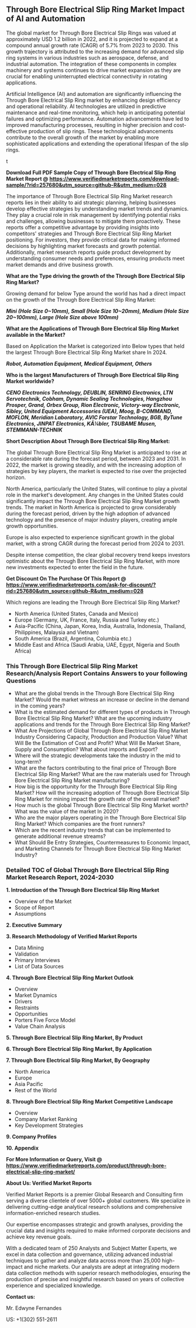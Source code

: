 <h2>Through Bore Electrical Slip Ring Market Impact of AI and Automation</h2><p>The global market for Through Bore Electrical Slip Rings was valued at approximately USD 1.2 billion in 2022, and it is projected to expand at a compound annual growth rate (CAGR) of 5.7% from 2023 to 2030. This growth trajectory is attributed to the increasing demand for advanced slip ring systems in various industries such as aerospace, defense, and industrial automation. The integration of these components in complex machinery and systems continues to drive market expansion as they are crucial for enabling uninterrupted electrical connectivity in rotating applications.</p><p>Artificial Intelligence (AI) and automation are significantly influencing the Through Bore Electrical Slip Ring market by enhancing design efficiency and operational reliability. AI technologies are utilized in predictive maintenance and real-time monitoring, which help in anticipating potential failures and optimizing performance. Automation advancements have led to improved manufacturing processes, resulting in higher precision and cost-effective production of slip rings. These technological advancements contribute to the overall growth of the market by enabling more sophisticated applications and extending the operational lifespan of the slip rings.</p>t</p><p id="" class=""><strong>Download Full PDF Sample Copy of Through Bore Electrical Slip Ring Market Report @ <a href="https://www.verifiedmarketreports.com/download-sample/?rid=257680&utm_source=github-R&utm_medium=028" target="_blank">https://www.verifiedmarketreports.com/download-sample/?rid=257680&utm_source=github-R&utm_medium=028</a></strong></p><p>The importance of&nbsp;Through Bore Electrical Slip Ring Market research reports lies in their ability to aid strategic planning, helping businesses develop effective strategies by understanding market trends and dynamics. They play a crucial role in risk management by identifying potential risks and challenges, allowing businesses to mitigate them proactively. These reports offer a competitive advantage by providing insights into competitors' strategies and Through Bore Electrical Slip Ring Market positioning. For investors, they provide critical data for making informed decisions by highlighting market forecasts and growth potential. Additionally, market research reports guide product development by understanding consumer needs and preferences, ensuring products meet market demands and drive business growth.</p><p><strong>What are the&nbsp;Type driving the growth of the Through Bore Electrical Slip Ring Market?</strong></p><p id="" class="">Growing demand for below Type around the world has had a direct impact on the growth of the Through Bore Electrical Slip Ring Market:</p><em><strong>Mini (Hole Size 0~10mm), Small (Hole Size 10~20mm), Medium (Hole Size 20~100mm), Large (Hole Size above 100mm)</strong></em></p><strong>What are the&nbsp;Applications&nbsp;of Through Bore Electrical Slip Ring Market available in the Market?</strong></p><p id="" class="">Based on Application the Market is categorized into Below types that held the largest Through Bore Electrical Slip Ring Market share In 2024.</p><em><strong>Robot, Automation Equipment, Medical Equipment, Others</strong></em></p><strong>Who is the largest Manufacturers of Through Bore Electrical Slip Ring Market worldwide?</strong></p><p><em><strong>CENO Electronics Technology, DEUBLIN, SENRING Electronics, LTN Servotechnik, Cobham, Dynamic Sealing Technologies, Hangzhou Prosper, Grand, Orbex Group, Rion Electronic, Victory-way Electronic, Sibley, United Equipment Accessories (UEA), Moog, B-COMMAND, MOFLON, Meridian Laboratory, AVIC Forstar Technology, BGB, ByTune Electronics, JINPAT Electronics, KÃ¼bler, TSUBAME Musen, STEMMANN-TECHNIK</strong></em></p><p id="" class=""><strong>Short Description About Through Bore Electrical Slip Ring Market:</strong></p><p>The global Through Bore Electrical Slip Ring Market is anticipated to rise at a considerable rate during the forecast period, between 2023 and 2031. In 2022, the market is growing steadily, and with the increasing adoption of strategies by key players, the market is expected to rise over the projected horizon.</p><p>North America, particularly the United States, will continue to play a pivotal role in the market's development. Any changes in the United States could significantly impact the Through Bore Electrical Slip Ring Market growth trends. The market in North America is projected to grow considerably during the forecast period, driven by the high adoption of advanced technology and the presence of major industry players, creating ample growth opportunities.</p><p>Europe is also expected to experience significant growth in the global market, with a strong CAGR during the forecast period from 2024 to 2031.</p><p>Despite intense competition, the clear global recovery trend keeps investors optimistic about the Through Bore Electrical Slip Ring Market, with more new investments expected to enter the field in the future.</p><p id="" class=""><strong>Get Discount On The Purchase Of This Report @ <a href="https://www.verifiedmarketreports.com/ask-for-discount/?rid=257680&utm_source=github-R&utm_medium=028" target="_blank">https://www.verifiedmarketreports.com/ask-for-discount/?rid=257680&utm_source=github-R&utm_medium=028</a></strong></p>Which regions are leading the Through Bore Electrical Slip Ring Market?</p><ul><li>North America (United States, Canada and Mexico)</li><li>Europe (Germany, UK, France, Italy, Russia and Turkey etc.)</li><li>Asia-Pacific (China, Japan, Korea, India, Australia, Indonesia, Thailand, Philippines, Malaysia and Vietnam)</li><li>South America (Brazil, Argentina, Columbia etc.)</li><li>Middle East and Africa (Saudi Arabia, UAE, Egypt, Nigeria and South Africa)</li></ul><h3 id="" class="">This Through Bore Electrical Slip Ring Market Research/Analysis Report Contains Answers to your following Questions</h3><ul><li>What are the global trends in the Through Bore Electrical Slip Ring Market? Would the market witness an increase or decline in the demand in the coming years?</li><li>What is the estimated demand for different types of products in Through Bore Electrical Slip Ring Market? What are the upcoming industry applications and trends for the Through Bore Electrical Slip Ring Market?</li><li>What Are Projections of Global Through Bore Electrical Slip Ring Market Industry Considering Capacity, Production and Production Value? What Will Be the Estimation of Cost and Profit? What Will Be Market Share, Supply and Consumption? What about imports and Export?</li><li>Where will the strategic developments take the industry in the mid to long-term?</li><li>What are the factors contributing to the final price of Through Bore Electrical Slip Ring Market? What are the raw materials used for Through Bore Electrical Slip Ring Market manufacturing?</li><li>How big is the opportunity for the Through Bore Electrical Slip Ring Market? How will the increasing adoption of Through Bore Electrical Slip Ring Market for mining impact the growth rate of the overall market?</li><li>How much is the global Through Bore Electrical Slip Ring Market worth? What was the value of the market In 2020?</li><li>Who are the major players operating in the Through Bore Electrical Slip Ring Market? Which companies are the front runners?</li><li>Which are the recent industry trends that can be implemented to generate additional revenue streams?</li><li>What Should Be Entry Strategies, Countermeasures to Economic Impact, and Marketing Channels for Through Bore Electrical Slip Ring Market Industry?</li></ul><h3 id="" class="">Detailed TOC of Global Through Bore Electrical Slip Ring Market Research Report, 2024-2030</h3><p id="" class=""><strong>1. Introduction of the Through Bore Electrical Slip Ring Market</strong></p><ul><li>Overview of the Market</li><li>Scope of Report</li><li>Assumptions</li></ul><p id="" class=""><strong>2. Executive Summary</strong></p><p id="" class=""><strong>3. Research Methodology of Verified Market Reports</strong></p><ul><li>Data Mining</li><li>Validation</li><li>Primary Interviews</li><li>List of Data Sources</li></ul><p id="" class=""><strong>4. Through Bore Electrical Slip Ring Market Outlook</strong></p><ul><li>Overview</li><li>Market Dynamics</li><li>Drivers</li><li>Restraints</li><li>Opportunities</li><li>Porters Five Force Model</li><li>Value Chain Analysis</li></ul><p id="" class=""><strong>5. Through Bore Electrical Slip Ring Market, By Product</strong></p><p id="" class=""><strong>6. Through Bore Electrical Slip Ring Market, By Application</strong></p><p id="" class=""><strong>7. Through Bore Electrical Slip Ring Market, By Geography</strong></p><ul><li>North America</li><li>Europe</li><li>Asia Pacific</li><li>Rest of the World</li></ul><p id="" class=""><strong>8. Through Bore Electrical Slip Ring Market Competitive Landscape</strong></p><ul><li>Overview</li><li>Company Market Ranking</li><li>Key Development Strategies</li></ul><p id="" class=""><strong>9. Company Profiles</strong></p><p id="" class=""><strong>10. Appendix</strong></p><p id="" class=""><strong>For More Information or Query, Visit @ <a href="https://www.verifiedmarketreports.com/product/through-bore-electrical-slip-ring-market/" target="_blank">https://www.verifiedmarketreports.com/product/through-bore-electrical-slip-ring-market/</a></strong></p><p id="" class=""><strong>About Us: Verified Market Reports</strong></p><p id="" class="">Verified Market Reports is a premier Global Research and Consulting firm serving a diverse clientele of over 5000+ global customers. We specialize in delivering cutting-edge analytical research solutions and comprehensive information-enriched research studies.</p><p id="" class="">Our expertise encompasses strategic and growth analyses, providing the crucial data and insights required to make informed corporate decisions and achieve key revenue goals.</p><p id="" class="">With a dedicated team of 250 Analysts and Subject Matter Experts, we excel in data collection and governance, utilizing advanced industrial techniques to gather and analyze data across more than 25,000 high-impact and niche markets. Our analysts are adept at integrating modern data collection methods with superior research methodologies, ensuring the production of precise and insightful research based on years of collective experience and specialized knowledge.</p><p id="" class=""><strong>Contact us:</strong></p><p id="" class="">Mr. Edwyne Fernandes</p><p id="" class="">US: +1(302) 551-2611</p>